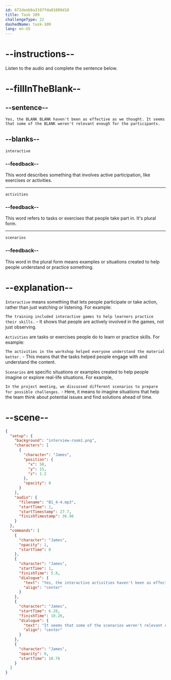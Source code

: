 ```yaml
---
id: 672deeb8a3167fda01889d18
title: Task 109
challengeType: 22
dashedName: task-109
lang: en-US
---
```


<!-- (Audio) James: Yes, the interactive activities haven't been as effective as we thought. It seems that some of the scenarios weren't relevant enough for the participants. -->

# --instructions--

Listen to the audio and complete the sentence below.

# --fillInTheBlank--

## --sentence--

`Yes, the BLANK BLANK haven't been as effective as we thought. It seems that some of the BLANK weren't relevant enough for the participants.`

## --blanks--

`interactive`

### --feedback--

This word describes something that involves active participation, like exercises or activities.

---

`activities`

### --feedback--

This word refers to tasks or exercises that people take part in. It's plural form.

---

`scenarios`

### --feedback--

This word in the plural form means examples or situations created to help people understand or practice something.

# --explanation--

`Interactive` means something that lets people participate or take action, rather than just watching or listening. For example:

`The training included interactive games to help learners practice their skills.` - It shows that people are actively involved in the games, not just observing.

`Activities` are tasks or exercises people do to learn or practice skills. For example:

`The activities in the workshop helped everyone understand the material better.` - This means that the tasks helped people engage with and understand the content.

`Scenarios` are specific situations or examples created to help people imagine or explore real-life situations. For example,

`In the project meeting, we discussed different scenarios to prepare for possible challenges.` - Here, it means to imagine situations that help the team think about potential issues and find solutions ahead of time.

# --scene--

```json
{
  "setup": {
    "background": "interview-room1.png",
    "characters": [
      {
        "character": "James",
        "position": {
          "x": 50,
          "y": 15,
          "z": 1.2
        },
        "opacity": 0
      }
    ],
    "audio": {
      "filename": "B1_4-4.mp3",
      "startTime": 1,
      "startTimestamp": 27.7,
      "finishTimestamp": 36.96
    }
  },
  "commands": [
    {
      "character": "James",
      "opacity": 1,
      "startTime": 0
    },
    {
      "character": "James",
      "startTime": 1,
      "finishTime": 5.8,
      "dialogue": {
        "text": "Yes, the interactive activities haven't been as effective as we thought.",
        "align": "center"
      }
    },
    {
      "character": "James",
      "startTime": 6.28,
      "finishTime": 10.26,
      "dialogue": {
        "text": "It seems that some of the scenarios weren't relevant enough for the participants.",
        "align": "center"
      }
    },
    {
      "character": "James",
      "opacity": 0,
      "startTime": 10.76
    }
  ]
}
```
